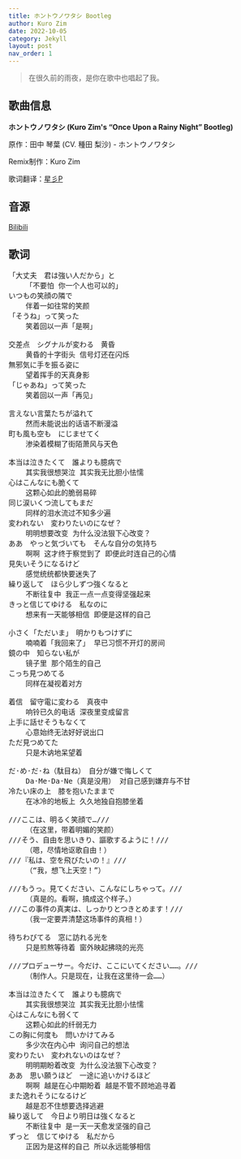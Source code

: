 ```yaml
---
title: ホントウノワタシ Bootleg
author: Kuro Zim
date: 2022-10-05
category: Jekyll
layout: post
nav_order: 1
---
```


> 在很久前的雨夜，是你在歌中也唱起了我。

## 歌曲信息

**ホントウノワタシ (Kuro Zim's “Once Upon a Rainy Night” Bootleg)**

原作：田中 琴葉 (CV. 種田 梨沙) - ホントウノワタシ

Remix制作：Kuro Zim

歌词翻译：[星彡P](https://www.bilibili.com/read/cv23506207)

## 音源

[Bilibili](https://www.bilibili.com/video/BV1t84y1W71X)

## 歌词

<pre>
「大丈夫　君は強い人だから」と
	「不要怕 你一个人也可以的」
いつもの笑顔の隣で
	伴着一如往常的笑颜
「そうね」って笑った
	笑着回以一声「是啊」

交差点　シグナルが変わる　黄昏
	黄昏的十字街头 信号灯还在闪烁
無邪気に手を振る姿に
	望着挥手的天真身影
「じゃあね」って笑った
	笑着回以一声「再见」

言えない言葉たちが溢れて
	然而未能说出的话语不断漫溢
町も風も空も　にじませてく
	渗染着模糊了街陌萧风与天色

本当は泣きたくて　誰よりも臆病で
	其实我很想哭泣 其实我无比胆小怯懦
心はこんなにも脆くて
	这颗心如此的脆弱易碎
同じ涙いくつ流してもまだ
	同样的泪水流过不知多少遍
変われない　変わりたいのになぜ？
	明明想要改变 为什么没法狠下心改变？
ああ　やっと気づいても　そんな自分の気持ち
	啊啊 这才终于察觉到了 即便此时连自己的心情
見失いそうになるけど
	感觉统统都快要迷失了
繰り返して　ほら少しずつ強くなると
	不断往复中 我正一点一点变得坚强起来
きっと信じてゆける　私なのに
	想来有一天能够相信 即便是这样的自己

小さく「ただいま」　明かりもつけずに
	喃喃着「我回来了」 早已习惯不开灯的房间
鏡の中　知らない私が
	镜子里 那个陌生的自己
こっち見つめてる
	同样在凝视着对方

着信　留守電に変わる　真夜中
	响铃已久的电话 深夜里变成留言
上手に話せそうもなくて
	心意始终无法好好说出口
ただ見つめてた
	只是木讷地呆望着

だ·め·だ·ね（駄目ね）　自分が嫌で悔しくて
	Da·Me·Da·Ne（真是没用） 对自己感到嫌弃与不甘
冷たい床の上　膝を抱いたままで
	在冰冷的地板上 久久地独自抱膝坐着

///ここは、明るく笑顔で…///
	（在这里，带着明媚的笑颜）
///そう、自由を思いきり、謳歌するように！///
	（嗯，尽情地讴歌自由！）
///『私は、空を飛びたいの！』///
	（“我，想飞上天空！”）

///もうっ。見てください、こんなにしちゃって。///
	（真是的。看啊，搞成这个样子。）
///この事件の真実は、しっかりとつきとめます！///
	（我一定要弄清楚这场事件的真相！）

待ちわびてる　窓に訪れる光を
	只是煎熬等待着 窗外映起拂晓的光亮

///プロデューサー。今だけ、ここにいてください……。///
	（制作人。只是现在，让我在这里待一会……）

本当は泣きたくて　誰よりも臆病で
	其实我很想哭泣 其实我无比胆小怯懦
心はこんなにも弱くて
	这颗心如此的纤弱无力
この胸に何度も　問いかけてみる
	多少次在内心中 询问自己的想法
変わりたい　変われないのはなぜ？
	明明期盼着改变 为什么没法狠下心改变？
ああ　思い願うほど　一途に追いかけるほど
	啊啊 越是在心中期盼着 越是不管不顾地追寻着
また逸れそうになるけど
	越是忍不住想要选择逃避
繰り返して　今日より明日は強くなると
	不断往复中 是一天一天愈发坚强的自己
ずっと　信じてゆける　私だから
	正因为是这样的自己 所以永远能够相信</pre>